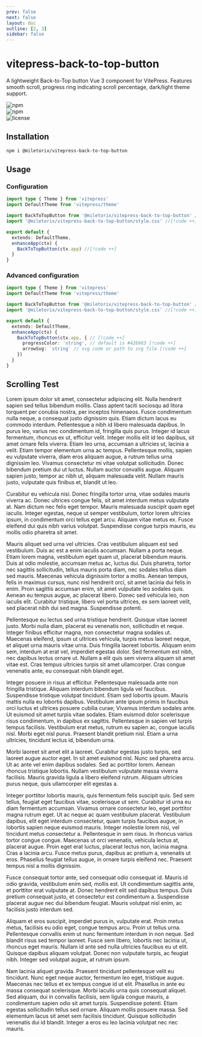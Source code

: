 ```yaml
---
prev: false
next: false
layout: doc
outline: [2, 3]
sidebar: false
---
```


# vitepress-back-to-top-button

A lightweight Back-to-Top button Vue 3 component for VitePress. Features smooth scroll, progress ring indicating scroll percentage, dark/light theme support.

![npm](https://img.shields.io/npm/v/@miletorix/vitepress-back-to-top-button)  
![npm](https://img.shields.io/npm/dw/@miletorix/vitepress-back-to-top-button)  
![license](https://img.shields.io/npm/l/@miletorix/vitepress-back-to-top-button)

## Installation

```sh [npm]
npm i @miletorix/vitepress-back-to-top-button
```

## Usage

### Configuration

```typescript  [docs/.vitepress/theme/index.ts]
import type { Theme } from 'vitepress'
import DefaultTheme from 'vitepress/theme'

import BackToTopButton from '@miletorix/vitepress-back-to-top-button' //[!code ++]
import '@miletorix/vitepress-back-to-top-button/style.css' //[!code ++]

export default {
  extends: DefaultTheme,
  enhanceApp(ctx) {
    BackToTopButton(ctx.app) //[!code ++]
  }
}
```

### Advanced configuration

```typescript  [docs/.vitepress/theme/index.ts]
import type { Theme } from 'vitepress'
import DefaultTheme from 'vitepress/theme'

import BackToTopButton from '@miletorix/vitepress-back-to-top-button' //[!code ++]
import '@miletorix/vitepress-back-to-top-button/style.css' //[!code ++]

export default {
  extends: DefaultTheme,
  enhanceApp(ctx) {
    BackToTopButton(ctx.app, { // [!code ++]
      progressColor: 'string', // default is #42b983 [!code ++]
      arrowSvg: `string` // svg code or path to svg file [!code ++]
    })
  }
}
```

## Scrolling Test

Lorem ipsum dolor sit amet, consectetur adipiscing elit. Nulla hendrerit sapien sed tellus bibendum mollis. Class aptent taciti sociosqu ad litora torquent per conubia nostra, per inceptos himenaeos. Fusce condimentum nulla neque, a consequat justo dignissim quis. Etiam dictum lacus eu commodo interdum. Pellentesque a nibh id libero malesuada dapibus. In purus leo, varius nec condimentum id, fringilla quis purus. Integer id lacus fermentum, rhoncus ex ut, efficitur velit. Integer mollis elit id leo dapibus, sit amet ornare felis viverra. Etiam leo urna, accumsan a ultricies ut, lacinia a velit. Etiam tempor elementum urna ac tempus. Pellentesque mollis, sapien eu vulputate viverra, diam eros aliquam augue, a rutrum tellus urna dignissim leo. Vivamus consectetur mi vitae volutpat sollicitudin. Donec bibendum pretium dui ut luctus. Nullam auctor convallis augue. Aliquam sapien justo, tempor ac nibh ut, aliquam malesuada velit. Nullam mauris justo, vulputate quis finibus et, blandit ut leo.

Curabitur eu vehicula nisi. Donec fringilla tortor urna, vitae sodales mauris viverra ac. Donec ultrices congue felis, sit amet interdum metus vulputate at. Nam dictum nec felis eget tempor. Mauris malesuada suscipit quam eget iaculis. Integer egestas, neque ut semper vestibulum, tortor lorem ultricies ipsum, in condimentum orci tellus eget arcu. Aliquam vitae metus ex. Fusce eleifend dui quis nibh varius volutpat. Suspendisse congue turpis mauris, eu mollis odio pharetra sit amet.

Mauris aliquet sed urna vel ultricies. Cras vestibulum aliquam est sed vestibulum. Duis ac est a enim iaculis accumsan. Nullam a porta neque. Etiam lorem magna, vestibulum eget quam ut, placerat bibendum mauris. Duis at odio molestie, accumsan metus ac, luctus dui. Duis pharetra, tortor nec sagittis sollicitudin, tellus mauris porta diam, nec sodales tellus diam sed mauris. Maecenas vehicula dignissim tortor a mollis. Aenean tempus, felis in maximus cursus, nunc nisl hendrerit orci, sit amet lacinia dui felis in enim. Proin sagittis accumsan enim, sit amet vulputate leo sodales quis. Aenean eu tempus augue, ac placerat libero. Donec sed vehicula leo, non iaculis elit. Curabitur tristique, libero vel porta ultrices, ex sem laoreet velit, sed placerat nibh dui sed magna. Suspendisse potenti.

Pellentesque eu lectus sed urna tristique hendrerit. Quisque vitae laoreet justo. Morbi nulla diam, placerat eu venenatis non, sollicitudin et neque. Integer finibus efficitur magna, non consectetur magna sodales ut. Maecenas eleifend, ipsum ut ultrices vehicula, turpis metus laoreet neque, et aliquet urna mauris vitae urna. Duis fringilla laoreet lobortis. Aliquam enim sem, interdum at erat vel, imperdiet egestas dolor. Sed fermentum est nibh, nec dapibus lectus ornare ut. Nullam a elit quis sem viverra aliquam sit amet vitae est. Cras tempus ultricies turpis sit amet ullamcorper. Cras congue venenatis ante, eu consequat nibh blandit eget.

Integer posuere in risus at efficitur. Pellentesque malesuada ante non fringilla tristique. Aliquam interdum bibendum ligula vel faucibus. Suspendisse tristique volutpat tincidunt. Etiam sed lobortis ipsum. Mauris mattis nulla eu lobortis dapibus. Vestibulum ante ipsum primis in faucibus orci luctus et ultrices posuere cubilia curae; Vivamus interdum sodales ante. Ut euismod sit amet turpis vitae sodales. Etiam euismod dolor scelerisque risus condimentum, in dapibus ex sagittis. Pellentesque in sapien vel turpis tempus facilisis. Vestibulum erat metus, rutrum eu sapien ac, congue iaculis nisl. Morbi eget nisl purus. Praesent blandit pretium nisl. Etiam a urna ultricies, tincidunt lectus id, bibendum urna.

Morbi laoreet sit amet elit a laoreet. Curabitur egestas justo turpis, sed laoreet augue auctor eget. In sit amet euismod nisl. Nunc sed pharetra arcu. Ut ac ante vel enim dapibus sodales. Sed ac porttitor lorem. Aenean rhoncus tristique lobortis. Nullam vestibulum vulputate massa viverra facilisis. Mauris gravida ligula a libero eleifend rutrum. Aliquam ultricies purus neque, quis ullamcorper elit egestas a.

Integer porttitor lobortis mauris, quis fermentum felis suscipit quis. Sed sem tellus, feugiat eget faucibus vitae, scelerisque ut sem. Curabitur id urna eu diam fermentum accumsan. Vivamus ornare consectetur leo, eget porttitor magna rutrum eget. Ut ac neque ac quam vestibulum placerat. Vestibulum dapibus, elit eget interdum consectetur, quam turpis faucibus augue, in lobortis sapien neque euismod mauris. Integer molestie lorem nisi, vel tincidunt metus consectetur a. Pellentesque in sem risus. In rhoncus varius tortor congue congue. Maecenas ut orci venenatis, vehicula lectus at, placerat augue. Proin eget erat luctus, placerat lectus non, lacinia magna. Cras a lacinia arcu. Fusce metus purus, dapibus ac pretium a, venenatis ut eros. Phasellus feugiat tellus augue, in ornare turpis eleifend nec. Praesent tempus nisl a mollis dignissim.

Fusce consequat tortor ante, sed consequat odio consequat id. Mauris id odio gravida, vestibulum enim sed, mollis est. Ut condimentum sagittis ante, et porttitor erat vulputate at. Donec hendrerit elit sed dapibus tempus. Duis pretium consequat justo, et consectetur est condimentum a. Suspendisse placerat augue nec dui bibendum feugiat. Mauris volutpat nisl enim, ac facilisis justo interdum sed.

Aliquam et eros suscipit, imperdiet purus in, vulputate erat. Proin metus metus, facilisis eu odio eget, congue tempus arcu. Proin ut tellus urna. Pellentesque convallis enim ut nunc fermentum interdum in non neque. Sed blandit risus sed tempor laoreet. Fusce sem libero, lobortis nec lacinia ut, rhoncus eget mauris. Nullam id ante sed nulla ultricies faucibus eu ut elit. Quisque dapibus aliquam volutpat. Donec non vulputate turpis, ac feugiat nibh. Integer sed volutpat augue, at rutrum ipsum.

Nam lacinia aliquet gravida. Praesent tincidunt pellentesque velit eu tincidunt. Nunc eget neque auctor, fermentum leo eget, tristique augue. Maecenas nec tellus et ex tempus congue id ut elit. Phasellus in ante eu massa consequat scelerisque. Morbi iaculis urna quis consequat aliquet. Sed aliquam, dui in convallis facilisis, sem ligula congue mauris, a condimentum sapien odio sit amet turpis. Suspendisse potenti. Etiam egestas sollicitudin tellus sed ornare. Aliquam mollis posuere massa. Sed elementum lacus sit amet sem facilisis tincidunt. Quisque sollicitudin venenatis dui id blandit. Integer a eros eu leo lacinia volutpat nec nec mauris. 